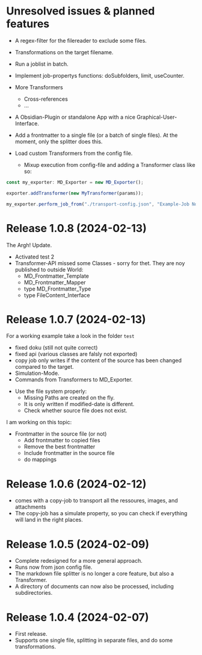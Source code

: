 # Unresolved issues & planned features

* A regex-filter for the filereader to exclude some files.
* Transformations on the target filename.
* Run a joblist in batch.
* Implement job-propertys functions: doSubfolders, limit, useCounter.
* More Transformers
    * Cross-references
    * ...
* A Obsidian-Plugin or standalone App with a nice Graphical-User-Interface. 
* Add a frontmatter to a single file (or a batch of single files). At the moment, only the splitter does this.

* Load custom Transformers from the config file.
    * Mixup execution from config-file and adding a Transformer class like so:

```ts
const my_exporter: MD_Exporter = new MD_Exporter();

exporter.addTransformer(new MyTransformer(params));

my_exporter.perform_job_from("./transport-config.json", "Example-Job No.1");
```

# Release 1.0.8 (2024-02-13)

The Argh! Update.

* Activated test 2
* Transformer-API missed some Classes - sorry for thet. They are noy published to outside World:
    * MD_Frontmatter_Template
    * MD_Frontmatter_Mapper
    * type MD_Frontmatter_Type
    * type FileContent_Interface 

# Release 1.0.7 (2024-02-13)

For a working example take a look in the folder `test`

* fixed doku (still not quite correct)
* fixed api (various classes are falsly not exported)
* copy job only writes if the content of the source has been changed compared to the target.
* Simulation-Mode.
* Commands from Transformers to MD_Exporter. 
- Use the file system properly:
    - Missing Paths are created on the fly.
    - It is only written if modified-date is different.
    - Check whether source file does not exist.

I am working on this topic:

* Frontmatter in the source file (or not)
    * Add frontmatter to copied files
    * Remove the best frontmatter
    * Include frontmatter in the source file
    * do mappings

# Release 1.0.6 (2024-02-12)

* comes with a copy-job to transport all the ressoures, images, and attachments
* The copy-job has a simulate property, so you can check if everything will land in the right places.

# Release 1.0.5 (2024-02-09)

 * Complete redesigned for a more general approach.
 * Runs now from json config file.
 * The markdown file splitter is no longer a core feature, but also a Transformer.
 * A directory of documents can now also be processed, including subdirectories.

# Release 1.0.4 (2024-02-07)

* First release.
* Supports one single file, splitting in separate files, and do some transformations.